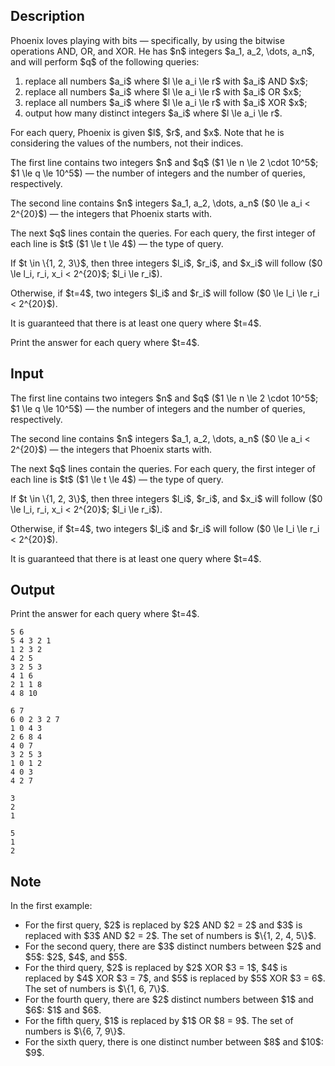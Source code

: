 ## Description

<div><p>Phoenix loves playing with bits&nbsp;— specifically, by using the bitwise operations <span class="tex-font-style-tt">AND</span>, <span class="tex-font-style-tt">OR</span>, and <span class="tex-font-style-tt">XOR</span>. He has $n$ integers $a_1, a_2, \dots, a_n$, and will perform $q$ of the following queries:</p><ol> <li> replace all numbers $a_i$ where $l \le a_i \le r$ with $a_i$ <span class="tex-font-style-tt">AND</span> $x$; </li><li> replace all numbers $a_i$ where $l \le a_i \le r$ with $a_i$ <span class="tex-font-style-tt">OR</span> $x$; </li><li> replace all numbers $a_i$ where $l \le a_i \le r$ with $a_i$ <span class="tex-font-style-tt">XOR</span> $x$; </li><li> output how many <span class="tex-font-style-bf">distinct</span> integers $a_i$ where $l \le a_i \le r$. </li></ol><p>For each query, Phoenix is given $l$, $r$, and $x$. Note that he is considering the values of the numbers, not their indices.</p></div><div class="input-specification"><p>The first line contains two integers $n$ and $q$ ($1 \le n \le 2 \cdot 10^5$; $1 \le q \le 10^5$)&nbsp;— the number of integers and the number of queries, respectively.</p><p>The second line contains $n$ integers $a_1, a_2, \dots, a_n$ ($0 \le a_i &lt; 2^{20}$)&nbsp;— the integers that Phoenix starts with.</p><p>The next $q$ lines contain the queries. For each query, the first integer of each line is $t$ ($1 \le t \le 4$)&nbsp;— the type of query.</p><p>If $t \in \{1, 2, 3\}$, then three integers $l_i$, $r_i$, and $x_i$ will follow ($0 \le l_i, r_i, x_i &lt; 2^{20}$; $l_i \le r_i$).</p><p>Otherwise, if $t=4$, two integers $l_i$ and $r_i$ will follow ($0 \le l_i \le r_i &lt; 2^{20}$).</p><p>It is guaranteed that there is at least one query where $t=4$.</p></div><div class="output-specification"><p>Print the answer for each query where $t=4$.</p></div>

## Input

<p>The first line contains two integers $n$ and $q$ ($1 \le n \le 2 \cdot 10^5$; $1 \le q \le 10^5$)&nbsp;— the number of integers and the number of queries, respectively.</p><p>The second line contains $n$ integers $a_1, a_2, \dots, a_n$ ($0 \le a_i &lt; 2^{20}$)&nbsp;— the integers that Phoenix starts with.</p><p>The next $q$ lines contain the queries. For each query, the first integer of each line is $t$ ($1 \le t \le 4$)&nbsp;— the type of query.</p><p>If $t \in \{1, 2, 3\}$, then three integers $l_i$, $r_i$, and $x_i$ will follow ($0 \le l_i, r_i, x_i &lt; 2^{20}$; $l_i \le r_i$).</p><p>Otherwise, if $t=4$, two integers $l_i$ and $r_i$ will follow ($0 \le l_i \le r_i &lt; 2^{20}$).</p><p>It is guaranteed that there is at least one query where $t=4$.</p>

## Output

<p>Print the answer for each query where $t=4$.</p>





```input1
5 6
5 4 3 2 1
1 2 3 2
4 2 5
3 2 5 3
4 1 6
2 1 1 8
4 8 10
```




```input2
6 7
6 0 2 3 2 7
1 0 4 3
2 6 8 4
4 0 7
3 2 5 3
1 0 1 2
4 0 3
4 2 7
```




```output1
3
2
1
```




```output2
5
1
2
```



## Note

<p>In the first example: </p><ul><li> For the first query, $2$ is replaced by $2$ <span class="tex-font-style-tt">AND</span> $2 = 2$ and $3$ is replaced with $3$ <span class="tex-font-style-tt">AND</span> $2 = 2$. The set of numbers is $\{1, 2, 4, 5\}$.</li><li> For the second query, there are $3$ distinct numbers between $2$ and $5$: $2$, $4$, and $5$.</li><li> For the third query, $2$ is replaced by $2$ <span class="tex-font-style-tt">XOR</span> $3 = 1$, $4$ is replaced by $4$ <span class="tex-font-style-tt">XOR</span> $3 = 7$, and $5$ is replaced by $5$ <span class="tex-font-style-tt">XOR</span> $3 = 6$. The set of numbers is $\{1, 6, 7\}$.</li><li> For the fourth query, there are $2$ distinct numbers between $1$ and $6$: $1$ and $6$.</li><li> For the fifth query, $1$ is replaced by $1$ <span class="tex-font-style-tt">OR</span> $8 = 9$. The set of numbers is $\{6, 7, 9\}$.</li><li> For the sixth query, there is one distinct number between $8$ and $10$: $9$. </li></ul>
